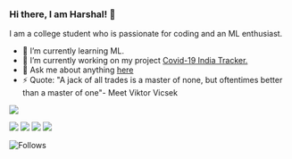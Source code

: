 ### Hi there, I am Harshal! 👋

I am a college student who is passionate for coding and an ML enthusiast. 



- 🌱 I’m currently learning ML.
- 🔭 I’m currently working on my project [Covid-19 India Tracker.](https://github.com/harshalstomp/COVID-19-India-Tracker)
- 💬 Ask me about anything [here](https://github.com/harshalstomp/harshalstomp/issues)
- ⚡ Quote: "A jack of all trades is a master of none, but oftentimes better than a master of one"- Meet Viktor Vicsek 

<!--![Visitors](https://visitor-badge.glitch.me/badge?page_id=harshalstomp.visitor-badge)](https://github.com/harshalstomp)-->

<img src="https://github-readme-stats.vercel.app/api?username=harshalstomp&&show_icons=true&title_color=ffffff&icon_color=4c2882&text_color=daf7dc&bg_color=151515">


<a href="https://www.linkedin.com/in/harshalpatel14/"><img src="https://img.icons8.com/color/30/000000/linkedin.png"></a>
<a href="mailto:harshalpatel14799@gmail.com"><img src="https://img.icons8.com/color/30/gmail.png"></a>
<a href="https://www.facebook.com/imharshalpatel/"><img src="https://img.icons8.com/color/30/facebook-new.png"></a>
<a href="https://www.instagram.com/im_harshalpatel/"><img src="https://img.icons8.com/fluent/30/instagram-new.png"></a>

![Follows](https://img.shields.io/github/followers/harshalstomp?style=social)


